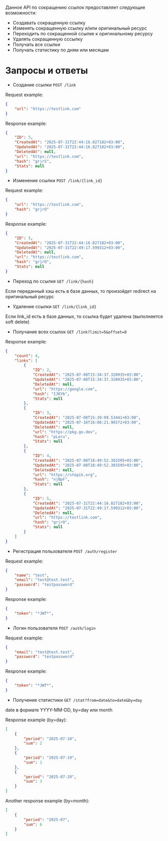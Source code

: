 Данное API по сокращению ссылок предоставляет следующие возможности:

+ Создавать сокращенную ссылку
+ Изменять сокращенную ссылку и/или оригинальный ресурс
+ Переходить по сокращенной ссылке к оригинальному ресурсу
+ Удалять сокращенную сссылку
+ Получать все ссылки
+ Получать статистику по дням или месяцам

# Запросы и ответы

- Создание ссылки `POST /link`

Request example:
```json
{
    "url": "https://testlink.com"
}
```

Response example:
```json
{
    "ID": 5,
    "CreatedAt": "2025-07-31T22:44:16.827182+03:00",
    "UpdatedAt": "2025-07-31T22:44:16.827182+03:00",
    "DeletedAt": null,
    "url": "https://testlink.com",
    "hash": "grjrS",
    "Stats": null
}
```

- Изменение ссылки `POST /link/{link_id}`

Request example:
```json
{
    "url": "https://testlink.com",
    "hash": "grjrO"
}
```

Response example:
```json
{
    "ID": 5,
    "CreatedAt": "2025-07-31T22:44:16.827182+03:00",
    "UpdatedAt": "2025-07-31T22:49:17.599312+03:00",
    "DeletedAt": null,
    "url": "https://testlink.com",
    "hash": "grjrO",
    "Stats": null
}
```

- Переход по ссылке `GET /link/{hash}`

Если переданный хэш есть в базе данных, то произойдет redirect на оригинальный ресурс

- Удаление ссылки `GET /link/{link_id}`

Если link_id есть в базе данных, то ссылка будет удалена (выполняется soft delete)

- Получание всех ссылок `GET /link?limit=5&offset=0`

Response example:
```json
{
    "count": 4,
    "links": [
        {
            "ID": 2,
            "CreatedAt": "2025-07-08T15:34:37.320935+03:00",
            "UpdatedAt": "2025-07-08T15:34:37.320935+03:00",
            "DeletedAt": null,
            "url": "https://google.com",
            "hash": "IJKYb",
            "Stats": null
        },
        {
            "ID": 3,
            "CreatedAt": "2025-07-08T15:39:09.53441+03:00",
            "UpdatedAt": "2025-07-16T16:08:21.96572+03:00",
            "DeletedAt": null,
            "url": "https://pkg.go.dev",
            "hash": "pLeru",
            "Stats": null
        },
        {
            "ID": 4,
            "CreatedAt": "2025-07-08T18:49:52.301595+03:00",
            "UpdatedAt": "2025-07-08T18:49:52.301595+03:00",
            "DeletedAt": null,
            "url": "https://stepik.org",
            "hash": "njNpF",
            "Stats": null
        },
        {
            "ID": 5,
            "CreatedAt": "2025-07-31T22:44:16.827182+03:00",
            "UpdatedAt": "2025-07-31T22:49:17.599312+03:00",
            "DeletedAt": null,
            "url": "https://testlink.com",
            "hash": "grjrO",
            "Stats": null
        }
    ]
}
```

- Регистрация пользователя `POST /auth/register`

Request example:
```json
{
    "name": "test",
    "email": "test@test.test",
    "password": "testpassword"
}
```

Response example:
```json
{
    "token": "*JWT*",
}
```

- Логин пользователя `POST /auth/login`

Request example:
```json
{
    "email": "test@test.test",
    "password": "testpassword"
}
```

Response example:
```json
{
    "token": "*JWT*",
}
```

- Получение статистики `GET /stat?from=date&to=date&by=day`

date в формате YYYY-MM-DD, by=day или month

Response example (by=day):
```json
[
    {
        "period": "2025-07-18",
        "sum": 2
    },
    {
        "period": "2025-07-19",
        "sum": 1
    },
    {
        "period": "2025-07-20",
        "sum": 3
    }
]
```

Another response example (by=month):
```json
[
    {
        "period": "2025-07",
        "sum": 6
    }
]
```
